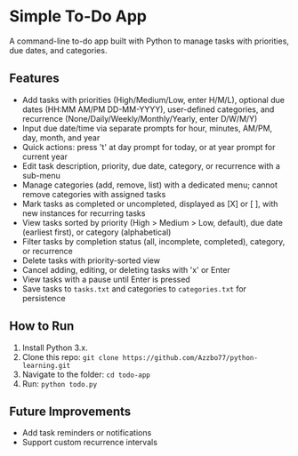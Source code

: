 # Simple To-Do App
A command-line to-do app built with Python to manage tasks with priorities, due dates, and categories.

## Features
- Add tasks with priorities (High/Medium/Low, enter H/M/L), optional due dates (HH:MM AM/PM DD-MM-YYYY), user-defined categories, and recurrence (None/Daily/Weekly/Monthly/Yearly, enter D/W/M/Y)
- Input due date/time via separate prompts for hour, minutes, AM/PM, day, month, and year
- Quick actions: press 't' at day prompt for today, or at year prompt for current year
- Edit task description, priority, due date, category, or recurrence with a sub-menu
- Manage categories (add, remove, list) with a dedicated menu; cannot remove categories with assigned tasks
- Mark tasks as completed or uncompleted, displayed as [X] or [ ], with new instances for recurring tasks
- View tasks sorted by priority (High > Medium > Low, default), due date (earliest first), or category (alphabetical)
- Filter tasks by completion status (all, incomplete, completed), category, or recurrence
- Delete tasks with priority-sorted view
- Cancel adding, editing, or deleting tasks with 'x' or Enter
- View tasks with a pause until Enter is pressed
- Save tasks to `tasks.txt` and categories to `categories.txt` for persistence

## How to Run
1. Install Python 3.x.
2. Clone this repo: `git clone https://github.com/Azzbo77/python-learning.git`
3. Navigate to the folder: `cd todo-app`
4. Run: `python todo.py`

## Future Improvements
- Add task reminders or notifications
- Support custom recurrence intervals